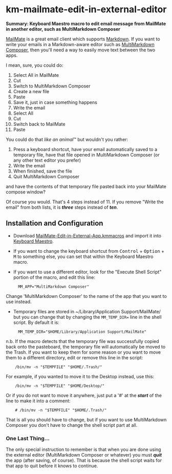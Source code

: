 km-mailmate-edit-in-external-editor
===================================

**Summary: Keyboard Maestro macro to edit email message from MailMate in another editor, such as MultiMarkdown Composer**

[MailMate] is a great email client which supports [Markdown]. If you want to write your emails in a Markdown-aware editor such as [MultiMarkdown Composer], then you'll need a way to easily move text between the two apps.

I mean, sure, you could do:

1.	Select All in MailMate
2.	Cut
3.	Switch to MultiMarkdown Composer
4.	Create a new file
5.	Paste
6.	Save it, just in case something happens
7.	Write the email
8.	Select All
9.	Cut
10.	Switch back to MailMate
11.	Paste

You could do that *like an animal*™ but wouldn't you rather:

1.	Press a keyboard shortcut, have your email automatically saved to a temporary file, have that file opened in MultiMarkdown Composer (or any other text editor you prefer)
2.	Write the email
3.	When finished, save the file
4.	Quit MultiMarkdown Composer

and have the contents of that temporary file pasted back into your MailMate compose window?

Of course you would. That's 4 steps instead of 11. If you remove "Write the email" from both lists, it is ***three*** steps instead of ***ten***.


## Installation and Configuration ##

* Download [MailMate-Edit-in-External-App.kmmacros] and import it into [Keyboard Maestro].

* If you want to change the keyboard shortcut from <kbd>Control</kbd> + <kbd>Option</kbd> + <kbd>M</kbd>  to something else, you can set that within the Keyboard Maestro macro.

* If you want to use a different editor, look for the "Execute Shell Script" portion of the macro, and edit this line:

		MM_APP="MultiMarkdown Composer"

Change 'MultiMarkdown Composer' to the name of the app that you want to use instead.

* Temporary files are stored in ~/Library/Application Support/MailMate/ but you can change that by changing the `MM_TEMP_DIR=` line in the shell script. By default it is:

		MM_TEMP_DIR="$HOME/Library/Application Support/MailMate"

n.b. If the macro detects that the temporary file was successfully copied back onto the pasteboard, the temporary file will automatically be moved to the Trash. If you want to keep them for some reason or you want to move them to a different directory, edit or remove this line in the script:

		/bin/mv -n "$TEMPFILE" "$HOME/.Trash/"

For example, if you wanted to move it to the Desktop instead, use this:

		/bin/mv -n "$TEMPFILE" "$HOME/Desktop/"

Or if you do not want to move it anywhere, just put a '#' at the ***start*** of the line to make it into a comment:

		# /bin/mv -n "$TEMPFILE" "$HOME/.Trash/"

That is all you should have to change, but if you want to use MultiMarkdown Composer you don't have to change the shell script part at all.

### One Last Thing…

The only special instruction to remember is that when you are done using the external editor (MultiMarkdown Composer or whatever) you must ***quit*** the app (after saving, of course). That is because the shell script waits for that app to quit before it knows to continue.

[MultiMarkdown Composer]: http://multimarkdown.com/
[Markdown]: http://daringfireball.net/projects/markdown/.
[MailMate]: http://freron.com/
[Keyboard Maestro]: http://www.keyboardmaestro.com/main/
[MailMate-Edit-in-External-App.kmmacros]: https://raw.github.com/tjluoma/km-mailmate-edit-in-external-editor/master/MailMate-Edit-in-External-App.kmmacros

